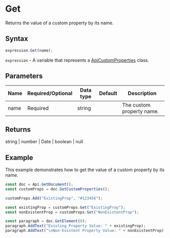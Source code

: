 # Get

Returns the value of a custom property by its name.

## Syntax

```javascript
expression.Get(name);
```

`expression` - A variable that represents a [ApiCustomProperties](../ApiCustomProperties.md) class.

## Parameters

| **Name** | **Required/Optional** | **Data type** | **Default** | **Description** |
| ------------- | ------------- | ------------- | ------------- | ------------- |
| name | Required | string |  | The custom property name. |

## Returns

string \| number \| Date \| boolean \| null

## Example

This example demonstrates how to get the value of a custom property by its name.

```javascript editor-docx
const doc = Api.GetDocument();
const customProps = doc.GetCustomProperties();

customProps.Add("ExistingProp", "#123456");

const existingProp = customProps.Get("ExistingProp");
const nonExistentProp = customProps.Get("NonExistentProp");

const paragraph = doc.GetElement(0);
paragraph.AddText("Existing Property Value: " + existingProp);
paragraph.AddText("\nNon-Existent Property Value: " + nonExistentProp);

```
